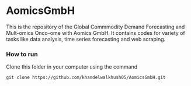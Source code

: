 # AomicsGmbH

This is the repository of the Global Commmodity Demand Forecasting and Mult-omics Onco-ome with Aomics GmbH. It contains codes for variety of tasks like data analysis, time series forecasting and web scraping.

### How to run

Clone this folder in your computer using the command 

```git clone https://github.com/khandelwalkhush05/AomicsGmbH.git```
